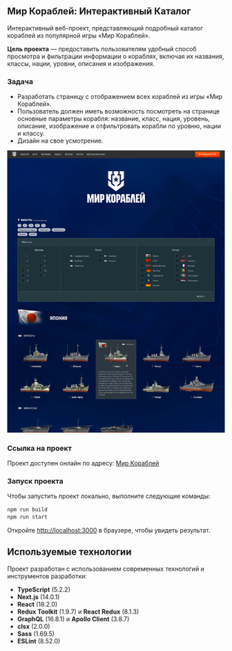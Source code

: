 ## Мир Кораблей: Интерактивный Каталог

Интерактивный веб-проект, представляющий подробный каталог кораблей из популярной игры «Мир Кораблей».

**Цель проекта** — предоставить пользователям удобный способ просмотра и фильтрации информации о кораблях, включая их названия, классы, нации, уровни, описания и изображения.

### Задача
- Разработать страницу с отображением всех кораблей из игры «Мир Кораблей».
- Пользователь должен иметь возможность посмотреть на странице основные параметры корабля: название, класс, нация, уровень, описание, изображение и отфильтровать корабли по уровню, нации и классу.
- Дизайн на свое усмотрение.

![Скриншот страницы](https://raw.githubusercontent.com/rodandr13/world-of-ships/main/public/images/ships_page.jpg)

### Ссылка на проект

Проект доступен онлайн по адресу: [Мир Кораблей](https://ships.testprojectsdeploy.ru)


### Запуск проекта

Чтобы запустить проект локально, выполните следующие команды:

```bash
npm run build
npm run start
```

Откройте [http://localhost:3000](http://localhost:3000) в браузере, чтобы увидеть результат.

## Используемые технологии

Проект разработан с использованием современных технологий и инструментов разработки:

- **TypeScript** (5.2.2)
- **Next.js** (14.0.1)
- **React** (18.2.0)
- **Redux Toolkit** (1.9.7) и **React Redux** (8.1.3)
- **GraphQL** (16.8.1) и **Apollo Client** (3.8.7)
- **clsx** (2.0.0)
- **Sass** (1.69.5)
- **ESLint** (8.52.0)
